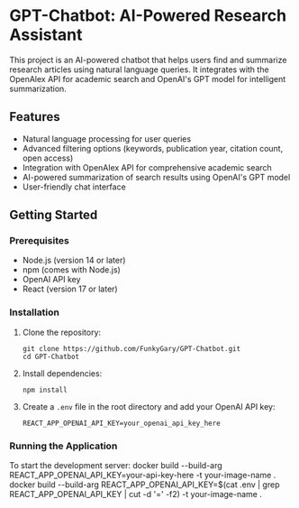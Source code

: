 # GPT-Chatbot: AI-Powered Research Assistant

This project is an AI-powered chatbot that helps users find and summarize research articles using natural language queries. It integrates with the OpenAlex API for academic search and OpenAI's GPT model for intelligent summarization.

## Features

-   Natural language processing for user queries
-   Advanced filtering options (keywords, publication year, citation count, open access)
-   Integration with OpenAlex API for comprehensive academic search
-   AI-powered summarization of search results using OpenAI's GPT model
-   User-friendly chat interface

## Getting Started

### Prerequisites

-   Node.js (version 14 or later)
-   npm (comes with Node.js)
-   OpenAI API key
-   React (version 17 or later)

### Installation

1. Clone the repository:

    ```
    git clone https://github.com/FunkyGary/GPT-Chatbot.git
    cd GPT-Chatbot
    ```

2. Install dependencies:

    ```
    npm install
    ```

3. Create a `.env` file in the root directory and add your OpenAI API key:
    ```
    REACT_APP_OPENAI_API_KEY=your_openai_api_key_here
    ```

### Running the Application

To start the development server:
docker build --build-arg REACT_APP_OPENAI_API_KEY=your-api-key-here -t your-image-name .
docker build --build-arg REACT_APP_OPENAI_API_KEY=$(cat .env | grep REACT_APP_OPENAI_API_KEY | cut -d '=' -f2) -t your-image-name .
